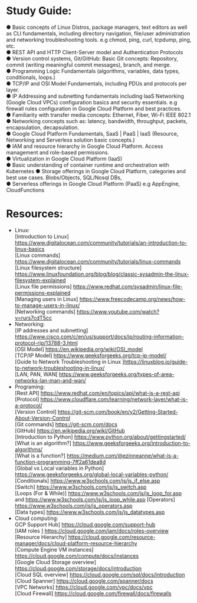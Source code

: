 # Study Guide:
● Basic concepts of Linux Distros, package managers, text editors as well as CLI fundamentals, including directory navigation, file/user administration and networking troubleshooting tools. e.g chmod, ping, curl, tcpdump, ping, etc.<br>
● REST API and HTTP Client-Server model and Authentication Protocols<br>
● Version control systems, Git/GitHub: Basic Git concepts: Repository, commit (writing meaningful commit messages), branch, and merge.<br>
● Programming Logic Fundamentals (algorithms, variables, data types, conditionals, loops.)<br>
● TCP/IP and OSI Model Fundamentals, including PDUs and protocols per layer.<br>
● IP Addressing and subnetting fundamentals including IaaS Networking (Google Cloud VPCs) configuration basics and security essentials. e.g firewall rules configuration in Google Cloud Platform and best practices.<br>
● Familiarity with transfer media concepts: Ethernet, Fiber, Wi-Fi IEEE 802.1<br>
● Networking concepts such as: latency, bandwidth, throughput, packets, encapsulation, decapsulation.<br>
● Google Cloud Platform Fundamentals, SaaS | PaaS | IaaS (Resource, Networking and Serverless solution basic concepts.)<br>
● IAM and resource hierarchy in Google Cloud Platform. Access management and role-based permissions.<br>
● Virtualization in Google Cloud Platform (IaaS)<br>
● Basic understanding of container runtime and orchestration with Kubernetes
● Storage offerings in Google Cloud Platform, categories and best use cases. Blobs/Objects, SQL/Nosql DBs,<br>
● Serverless offerings in Google Cloud Platform (PaaS) e.g AppEngine, CloudFunctions<br>

# Resources:
- Linux:<br>
[Introduction to Linux] https://www.digitalocean.com/community/tutorials/an-introduction-to-linux-basics<br>
[Linux commands] https://www.digitalocean.com/community/tutorials/linux-commands<br>
[Linux filesystem structure] https://www.linuxfoundation.org/blog/blog/classic-sysadmin-the-linux-filesystem-explained<br>
[Linux file permissions] https://www.redhat.com/sysadmin/linux-file-permissions-explained<br>
[Managing users in Linux] https://www.freecodecamp.org/news/how-to-manage-users-in-linux/<br>
[Networking commands] https://www.youtube.com/watch?v=rurs7cdT5cc<br>
- Networking:<br>
[IP addresses and subnetting]
https://www.cisco.com/c/en/us/support/docs/ip/routing-information-protocol-rip/13788-3.html<br>
[OSI Model] https://en.wikipedia.org/wiki/OSI_model<br>
[TCP/IP Model] https://www.geeksforgeeks.org/tcp-ip-model/<br>
[Guide to Network Troubleshooting in Linux ]https://linuxblog.io/guide-to-network-troubleshooting-in-linux/<br>
[LAN, PAN, WAN[ https://www.geeksforgeeks.org/types-of-area-networks-lan-man-and-wan/<br>
- Programing:<br>
[Rest API] https://www.redhat.com/en/topics/api/what-is-a-rest-api<br>
[Protocol] https://www.cloudflare.com/learning/network-layer/what-is-a-protocol/<br>
[Version Control] https://git-scm.com/book/en/v2/Getting-Started-About-Version-Control<br>
[Git commands] https://git-scm.com/docs<br>
[GitHub] https://en.wikipedia.org/wiki/GitHub<br>
[Introduction to Python] https://www.python.org/about/gettingstarted/<br>
[What is an algorithm?] https://www.geeksforgeeks.org/introduction-to-algorithms/<br>
[What is a function?] https://medium.com/@ezinneanne/what-is-a-function-programming-7ff2a61dea8d<br>
[Global vs Local variables in Python] https://www.geeksforgeeks.org/global-local-variables-python/<br>
[Conditionals] https://www.w3schools.com/js/js_if_else.asp<br>
[Switch] https://www.w3schools.com/js/js_switch.asp<br>
[Loops (For & While)] https://www.w3schools.com/js/js_loop_for.asp and
https://www.w3schools.com/js/js_loop_while.asp
[Operators] https://www.w3schools.com/js/js_operators.asp<br>
[Data types] https://www.w3schools.com/js/js_datatypes.asp<br>
- Cloud computing:<br>
GCP Support Hub] https://cloud.google.com/support-hub<br>
[IAM roles ] https://cloud.google.com/iam/docs/roles-overview<br>
[Resource Hierarchy] https://cloud.google.com/resource-manager/docs/cloud-platform-resource-hierarchy<br>
[Compute Engine VM instances] https://cloud.google.com/compute/docs/instances<br>
[Google Cloud Storage overview] https://cloud.google.com/storage/docs/introduction<br>
[Cloud SQL overview] https://cloud.google.com/sql/docs/introduction<br>
[Cloud Spanner] https://cloud.google.com/spanner/docs<br>
[VPC Networks] https://cloud.google.com/vpc/docs/vpc<br>
[Cloud Firewall] https://cloud.google.com/firewall/docs/firewalls<br>